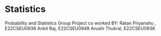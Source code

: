 # Statistics
Probability and Statistics Group Project
co worked BY:
Ratan Priyanshu , E22CSEU0938
Ankit Raj, E22CSEU0949
Arushi Thukral, E22CSEU0936

